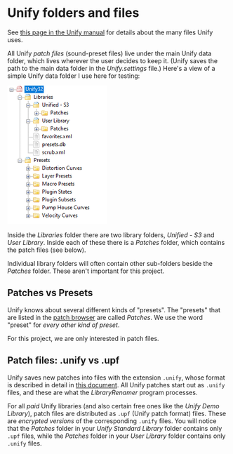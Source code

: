 # Unify folders and files

See [this page in the Unify manual](https://pluginguru.net/unify/manual/doku.php?id=files-folders) for details about the many files Unify uses.

All Unify *patch files* (sound-preset files) live under the main Unify data folder, which lives wherever the user decides to keep it. (Unify saves the path to the main data folder in the *Unify.settings* file.) Here's a view of a simple Unify data folder I use here for testing:

![](folder-structure.png)

Inside the *Libraries* folder there are two library folders, *Unified - S3* and *User Library*. Inside each of these there is a *Patches* folder, which contains the patch files (see below).

Individual library folders will often contain other sub-folders beside the *Patches* folder. These aren't important for this project.

## Patches vs Presets

Unify knows about several different kinds of "presets". The "presets" that are listed in the [patch browser](https://pluginguru.net/unify/manual/doku.php?id=playing-patches#using_the_patch_browser_sidebar) are called *Patches*. We use the word "preset" for *every other kind of preset*.

For this project, we are only interested in patch files.

## Patch files: .unify vs .upf

Unify saves new patches into files with the extension `.unify`, whose format is described in detail in [this document](Unify-patch-structure.md). All Unify patches start out as `.unify` files, and these are what the *LibraryRenamer* program processes.

For all *paid* Unify libraries (and also certain free ones like the *Unify Demo Library*), patch files are distributed as `.upf` (Unify patch format) files. These are *encrypted versions* of the corresponding `.unify` files. You will notice that the *Patches* folder in your *Unify Standard Library* folder contains only `.upf` files, while the *Patches* folder in your *User Library* folder contains only `.unify` files.

